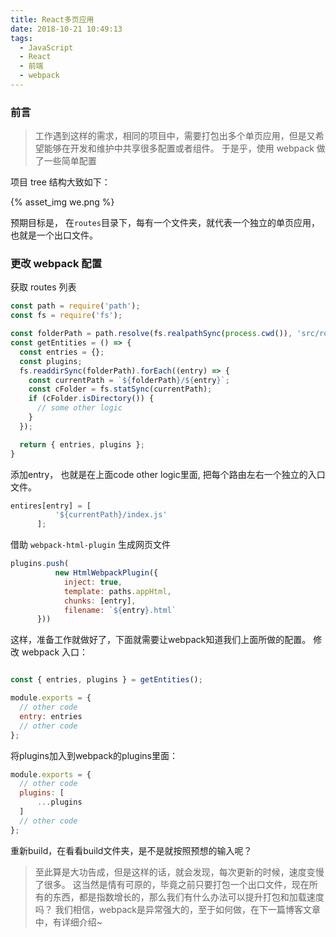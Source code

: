 ```yaml
---
title: React多页应用
date: 2018-10-21 10:49:13
tags:
  - JavaScript
  - React
  - 前端
  - webpack
---
```


### 前言

> 工作遇到这样的需求，相同的项目中，需要打包出多个单页应用，但是又希望能够在开发和维护中共享很多配置或者组件。
于是乎，使用 webpack 做了一些简单配置


项目 tree 结构大致如下：

{% asset_img we.png %}

预期目标是， 在`routes`目录下，每有一个文件夹，就代表一个独立的单页应用，也就是一个出口文件。

<!-- more -->

### 更改 webpack 配置

获取 routes 列表

```JavaScript
const path = require('path');
const fs = require('fs');

const folderPath = path.resolve(fs.realpathSync(process.cwd()), 'src/routes');
const getEntities = () => {
  const entries = {};
  const plugins;
  fs.readdirSync(folderPath).forEach((entry) => {
    const currentPath = `${folderPath}/${entry}`;
    const cFolder = fs.statSync(currentPath);
    if (cFolder.isDirectory()) {
      // some other logic
    }
  });

  return { entries, plugins };
}
```

添加entry， 也就是在上面code other logic里面, 把每个路由左右一个独立的入口文件。

```js
entires[entry] = [
          '${currentPath}/index.js'
      ];
```

借助 `webpack-html-plugin` 生成网页文件

```js
plugins.push(
          new HtmlWebpackPlugin({
            inject: true,
            template: paths.appHtml,
            chunks: [entry],
            filename: `${entry}.html`
      }))
```

这样，准备工作就做好了，下面就需要让webpack知道我们上面所做的配置。
修改 webpack 入口：

```javascript

const { entries, plugins } = getEntities();

module.exports = {
  // other code
  entry: entries
  // other code
};
```

将plugins加入到webpack的plugins里面：

```js
module.exports = {
  // other code
  plugins: [
      ...plugins
  ]
  // other code
};
```

重新build，在看看build文件夹，是不是就按照预想的输入呢？

> 至此算是大功告成，但是这样的话，就会发现，每次更新的时候，速度变慢了很多。
这当然是情有可原的，毕竟之前只要打包一个出口文件，现在所有的东西，都是指数增长的，那么我们有什么办法可以提升打包和加载速度吗？
我们相信，webpack是异常强大的，至于如何做，在下一篇博客文章中，有详细介绍~
